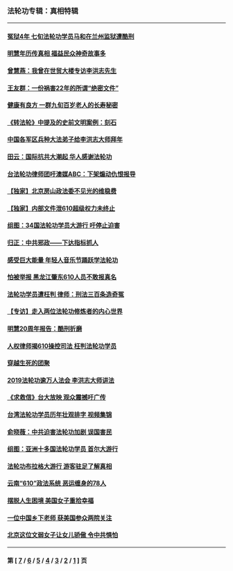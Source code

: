 ### 法轮功专辑：真相特辑
---
#### [冤狱4年 七旬法轮功学员马和在兰州监狱遭酷刑](../../pages/nf4389/n13304688.md?11040430) 
#### [明慧年历传真相 福益民众神奇故事多](../../pages/nf4389/n13294545.md?11040430) 
#### [曾慧燕：我曾在世贸大楼专访李洪志先生](../../pages/nf4389/n12898729.md?11040430) 
#### [王友群：一份祸害22年的所谓“绝密文件”](../../pages/nf4389/n12871750.md?11040430) 
#### [健康有良方 一群九旬百岁老人的长寿秘密](../../pages/nf4389/n12847475.md?11040430) 
#### [《转法轮》中提及的史前文明案例：刻石](../../pages/nf4389/n12758577.md?11040430) 
#### [中国各军区兵种大法弟子给李洪志大师拜年](../../pages/nf4389/n12750047.md?11040430) 
#### [田云：国际抗共大潮起 华人感谢法轮功](../../pages/nf4389/n12357708.md?11040430) 
#### [台法轮功律师团吁澳媒ABC：下架煽动仇恨报导](../../pages/nf4389/n12279917.md?11040430) 
#### [【独家】北京房山政法委不见光的维稳费](../../pages/nf4389/n12031979.md?11040430) 
#### [【独家】内部文件泄610超级权力未终止](../../pages/nf4389/n12023895.md?11040430) 
#### [组图：34国法轮功学员大游行 吁停止迫害](../../pages/nf4389/n11492658.md?11040430) 
#### [归正：中共邪政——下达指标抓人](../../pages/nf4389/n11474770.md?11040430) 
#### [感受巨大能量 年轻人音乐节踊跃学法轮功](../../pages/nf4389/n11441981.md?11040430) 
#### [怕被举报 黑龙江肇东610人员不敢报真名](../../pages/nf4389/n11436499.md?11040430) 
#### [法轮功学员遭枉判 律师：刑法三百条造奇冤](../../pages/nf4389/n11433943.md?11040430) 
#### [【专访】走入两位法轮功修炼者的内心世界](../../pages/nf4389/n11415623.md?11040430) 
#### [明慧20周年报告：酷刑折磨](../../pages/nf4389/n11387954.md?11040430) 
#### [人权律师揭610操控司法 枉判法轮功学员](../../pages/nf4389/n11313370.md?11040430) 
#### [穿越生死的团聚](../../pages/nf4389/n11258922.md?11040430) 
#### [2019法轮功逾万人法会 李洪志大师讲法](../../pages/nf4389/n11265303.md?11040430) 
#### [《求救信》台大放映 观众震撼吁广传](../../pages/nf4389/n10922251.md?11040430) 
#### [台湾法轮功学员历年壮观排字 视频集锦](../../pages/nf4389/n10878789.md?11040430) 
#### [俞晓薇：中共迫害法轮功加剧 误国害民](../../pages/nf4389/n10859260.md?11040430) 
#### [组图：亚洲十多国法轮功学员 首尔大游行](../../pages/nf4389/n10781149.md?11040430) 
#### [法轮功布拉格大游行 游客驻足了解真相](../../pages/nf4389/n10749360.md?11040430) 
#### [云南“610”政法系统 恶运缠身的78人](../../pages/nf4389/n10747534.md?11040430) 
#### [摆脱人生困境 美国女子重拾幸福](../../pages/nf4389/n10688678.md?11040430) 
#### [一位中国乡下老师 获美国参众两院关注](../../pages/nf4389/n10683927.md?11040430) 
#### [北京这位文弱女子让女儿骄傲 令中共惧怕](../../pages/nf4389/n10668341.md?11040430) 

---
#### 第 [ [7](./7.md?11040430) / [6](./6.md?11040430) / [5](./5.md?11040430) / [4](./4.md?11040430) / [3](./3.md?11040430) / [2](./2.md?11040430) / [1](./1.md?11040430) ] 页
